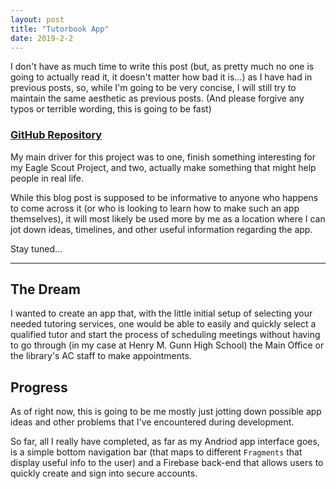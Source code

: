 ```yaml
---
layout: post
title: "Tutorbook App"
date: 2019-2-2
---
```


I don't have as much time to write this post (but, as pretty much no one is going to actually read it, it doesn't matter how bad it is...) as I have had in previous posts, so, while I'm going to be very concise, I will still try to maintain the same aesthetic as previous posts. (And please forgive any typos or terrible wording, this is going to be fast)

### [GitHub Repository]("https://github.com/nicholaschiang/tutorbook" "GitHub Repository")

My main driver for this project was to one, finish something interesting for my Eagle Scout Project, and two, actually make something that might help people in real life.

While this blog post is supposed to be informative to anyone who happens to come across it (or who is looking to learn how to make such an app themselves), it will most likely be used more by me as a location where I can jot down ideas, timelines, and other useful information regarding the app.

Stay tuned...

***

## The Dream
I wanted to create an app that, with the little initial setup of selecting your needed tutoring services, one would be able to easily and quickly select a qualified tutor and start the process of scheduling meetings without having to go through (in my case at Henry M. Gunn High School) the Main Office or the library's AC staff to make appointments.

## Progress
As of right now, this is going to be me mostly just jotting down possible app ideas and other problems that I've encountered during development.

So far, all I really have completed, as far as my Andriod app interface goes, is a simple bottom navigation bar (that maps to different `Fragments` that display useful info to the user) and a Firebase back-end that allows users to quickly create and sign into secure accounts.
